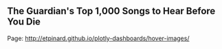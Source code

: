 ## The Guardian's Top 1,000 Songs to Hear Before You Die

Page: http://etpinard.github.io/plotly-dashboards/hover-images/
